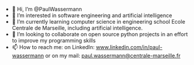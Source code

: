 - 👋 Hi, I’m @PaulWassermann
- 👀 I’m interested in software engineering and artificial intelligence
- 🌱 I’m currently learning computer science in engineering school Ecole Centrale de Marseille, including artificial intelligence.
- 💞️ I’m looking to collaborate on open source python projects in an effort to improve my programming skills
- 📫 How to reach me: on LinkedIn: www.linkedin.com/in/paul-wassermann or on my mail: paul.wassermann@centrale-marseille.fr
                      

<!---
PaulWassermann/PaulWassermann is a ✨ special ✨ repository because its `README.md` (this file) appears on your GitHub profile.
You can click the Preview link to take a look at your changes.
--->
